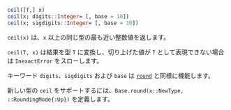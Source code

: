 ```julia
ceil([T,] x)
ceil(x; digits::Integer= [, base = 10])
ceil(x; sigdigits::Integer= [, base = 10])
```

`ceil(x)` は、`x` 以上の同じ型の最も近い整数値を返します。

`ceil(T, x)` は結果を型 `T` に変換し、切り上げた値が `T` として表現できない場合は `InexactError` をスローします。

キーワード `digits`、`sigdigits` および `base` は [`round`](@ref) と同様に機能します。

新しい型の `ceil` をサポートするには、`Base.round(x::NewType, ::RoundingMode{:Up})` を定義します。
